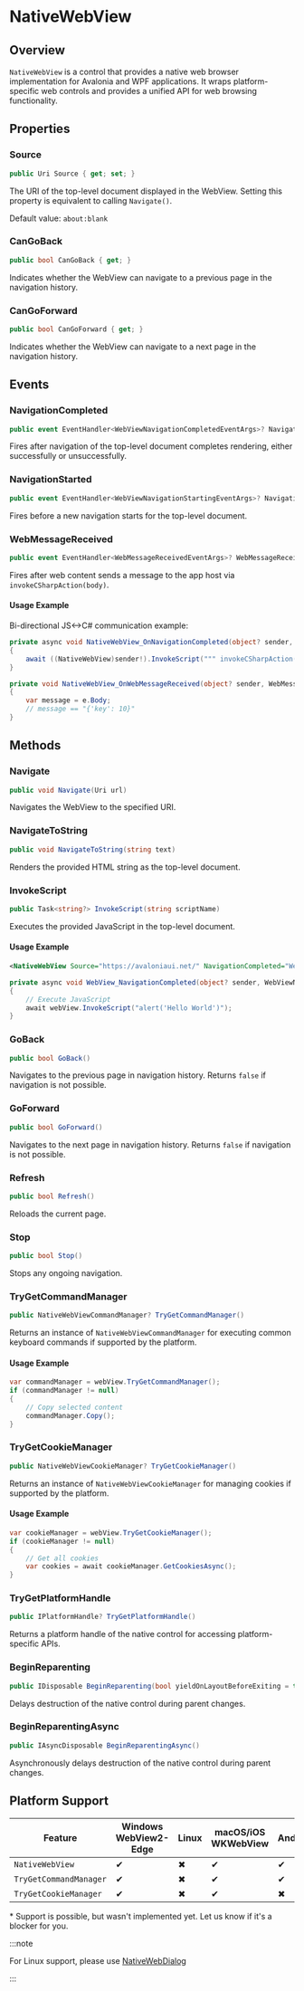 # NativeWebView

## Overview

`NativeWebView` is a control that provides a native web browser implementation for Avalonia and WPF applications. It wraps platform-specific web controls and provides a unified API for web browsing functionality.

## Properties

### Source

```csharp
public Uri Source { get; set; }
```

The URI of the top-level document displayed in the WebView. Setting this property is equivalent to calling `Navigate()`.

Default value: `about:blank`

### CanGoBack

```csharp
public bool CanGoBack { get; }
```

Indicates whether the WebView can navigate to a previous page in the navigation history.

### CanGoForward

```csharp
public bool CanGoForward { get; }
```

Indicates whether the WebView can navigate to a next page in the navigation history.

## Events

### NavigationCompleted

```csharp
public event EventHandler<WebViewNavigationCompletedEventArgs>? NavigationCompleted;
```

Fires after navigation of the top-level document completes rendering, either successfully or unsuccessfully.

### NavigationStarted

```csharp
public event EventHandler<WebViewNavigationStartingEventArgs>? NavigationStarted;
```

Fires before a new navigation starts for the top-level document.

### WebMessageReceived

```csharp
public event EventHandler<WebMessageReceivedEventArgs>? WebMessageReceived;
```

Fires after web content sends a message to the app host via `invokeCSharpAction(body)`.

#### Usage Example

Bi-directional JS&lt;-&gt;C# communication example:

```csharp
private async void NativeWebView_OnNavigationCompleted(object? sender, WebViewNavigationCompletedEventArgs e)
{
    await ((NativeWebView)sender!).InvokeScript(""" invokeCSharpAction("{'key': 10}") """);
}

private void NativeWebView_OnWebMessageReceived(object? sender, WebMessageReceivedEventArgs e)
{
    var message = e.Body;
    // message == "{'key': 10}"
}
```

## Methods

### Navigate

```csharp
public void Navigate(Uri url)
```

Navigates the WebView to the specified URI.

### NavigateToString

```csharp
public void NavigateToString(string text)
```

Renders the provided HTML string as the top-level document.

### InvokeScript

```csharp
public Task<string?> InvokeScript(string scriptName)
```

Executes the provided JavaScript in the top-level document.

#### Usage Example

```xml
<NativeWebView Source="https://avaloniaui.net/" NavigationCompleted="WebView_NavigationCompleted" />
```

```csharp
private async void WebView_NavigationCompleted(object? sender, WebViewNavigationCompletedEventArgs args)
{
    // Execute JavaScript
    await webView.InvokeScript("alert('Hello World')");
}
```

### GoBack

```csharp
public bool GoBack()
```

Navigates to the previous page in navigation history. Returns `false` if navigation is not possible.

### GoForward

```csharp
public bool GoForward()
```

Navigates to the next page in navigation history. Returns `false` if navigation is not possible.

### Refresh

```csharp
public bool Refresh()
```

Reloads the current page.

### Stop

```csharp
public bool Stop()
```

Stops any ongoing navigation.

### TryGetCommandManager

```csharp
public NativeWebViewCommandManager? TryGetCommandManager()
```

Returns an instance of `NativeWebViewCommandManager` for executing common keyboard commands if supported by the platform.

#### Usage Example

```csharp
var commandManager = webView.TryGetCommandManager();
if (commandManager != null)
{
    // Copy selected content
    commandManager.Copy();
}
```

### TryGetCookieManager

```csharp
public NativeWebViewCookieManager? TryGetCookieManager()
```

Returns an instance of `NativeWebViewCookieManager` for managing cookies if supported by the platform.

#### Usage Example

```csharp
var cookieManager = webView.TryGetCookieManager();
if (cookieManager != null)
{
    // Get all cookies
    var cookies = await cookieManager.GetCookiesAsync();
}
```

### TryGetPlatformHandle

```csharp
public IPlatformHandle? TryGetPlatformHandle()
```

Returns a platform handle of the native control for accessing platform-specific APIs.

### BeginReparenting

```csharp
public IDisposable BeginReparenting(bool yieldOnLayoutBeforeExiting = true)
```

Delays destruction of the native control during parent changes.

### BeginReparentingAsync

```csharp
public IAsyncDisposable BeginReparentingAsync()
```

Asynchronously delays destruction of the native control during parent changes.

## Platform Support

| Feature                | Windows WebView2-Edge | Linux | macOS/iOS WKWebView | Android | Browser |
|------------------------|-----------------------|-------|---------------------|---------|---------|
| `NativeWebView`        | ✔                     | ✖     | ✔                   | ✔      | ✖*      |
| `TryGetCommandManager` | ✔                    | ✖     | ✔                   | ✔       | ✖*       |
| `TryGetCookieManager`  | ✔                    | ✖     | ✔                   | ✖      | ✖*       |

\* Support is possible, but wasn't implemented yet. Let us know if it's a blocker for you.

:::note

For Linux support, please use [NativeWebDialog](./nativewebdialog.md)

:::
